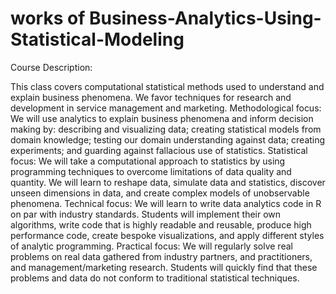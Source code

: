 # works of Business-Analytics-Using-Statistical-Modeling

Course Description:

This class covers computational statistical methods used to understand and explain business phenomena. We favor techniques for research and development in service management and marketing.
Methodological focus: We will use analytics to explain business phenomena and inform decision making by: describing and visualizing data; creating statistical models from domain knowledge; testing our domain understanding against data; creating experiments; and guarding against fallacious use of statistics.
Statistical focus: We will take a computational approach to statistics by using programming techniques to overcome limitations of data quality and quantity. We will learn to reshape data, simulate data and statistics, discover unseen dimensions in data, and create complex models of unobservable phenomena.
Technical focus: We will learn to write data analytics code in R on par with industry standards. Students will implement their own algorithms, write code that is highly readable and reusable, produce high performance code, create bespoke visualizations, and apply different styles of analytic programming.
Practical focus: We will regularly solve real problems on real data gathered from industry partners, and practitioners, and management/marketing research. Students will quickly find that these problems and data do not conform to traditional statistical techniques.

